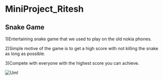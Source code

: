 # MiniProject_Ritesh
## Snake Game
1)Entertaining snake game that we used to play on the old nokia phones.

2)Simple motive of the game is to get a high score with not killing the snake as long as possible.

3)Compete with everyone with the highest score you can achieve.
 
![Uml](https://user-images.githubusercontent.com/65916282/125647349-a5cabeda-51b6-4d29-9d7d-0c483c7688bc.png)

 




